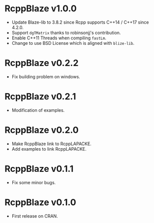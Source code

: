 # RcppBlaze v1.0.0

* Update Blaze-lib to 3.8.2 since Rcpp supports C++14 / C++17 since 4.2.0.
* Support `dgTMatrix` thanks to robinsonjj's contribution.
* Enable C++11 Threads when compiling `fastLm`.
* Change to use BSD License which is aligned with `blize-lib`.

# RcppBlaze v0.2.2

* Fix building problem on windows.

# RcppBlaze v0.2.1

* Modification of examples.

# RcppBlaze v0.2.0

* Make RcppBlaze link to RcppLAPACKE.
* Add examples to link RcppLAPACKE.

# RcppBlaze v0.1.1

* Fix some minor bugs.

# RcppBlaze v0.1.0

* First release on CRAN.
